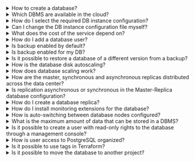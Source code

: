 <details>

<summary>How to create a database?</summary>

You can create a database using [step-by-step instructions](../service-management/create/) or [quick start](../quick-start/).

</details>

<details>

<summary>Which DBMS are available in the cloud?</summary>

Full [list](../types/) of supported DBMS and their [configurations](../concepts/work-configs/).

</details>

<details>

<summary>How do I select the required DB instance configuration?</summary>

You can select the required configuration type when [creating a DB instance](../service-management/create/). After creating an instance, the configuration type cannot be changed, but you can always add a replica. For more information about configuration types, see [DB instance configurations](../concepts/work-configs/).

</details>

<details>

<summary>Can I change the DB instance configuration file myself?</summary>

No, the configuration file is not editable by the user. To change the configuration, contact [technical support](mailto:support@mcs.mail.ru). But you can change individual parameters for some DBMS according to [instructions](../service-management/db-config/).

</details>

<details>

<summary>What does the cost of the service depend on?</summary>

The cost of the service depends on the selected [configuration](../concepts/work-configs/). Payment is calculated only for the resources used, for more information, see the article [Tariffication](../tariffication/).

</details>

<details>

<summary>How do I add a database user?</summary>

Use the instructions [User management](../service-management/users/).

</details>

<details>

<summary>Is backup enabled by default?</summary>

Backup is not enabled by default. You can enable it when [creating an instance](../service-management/create/) or configure it in the [Backup](../../../storage/backups/service-management/db-backup/) section.

</details>

<details>

<summary>Is backup enabled for my DB?</summary>

To check if backup is enabled:

1. Go to VK Cloud [management console](https://msk.cloud.vk.com/app/en).
1. Select the project where the required DB instance is located.
1. Go to **Databases** → **Backup**.
1. Go to the **Automatic** or **Point-in-time recovery** tab.

   If there is a green indicator next to the name of the required plan, the backup works according to plan. If the indicator is red, the backup is suspended.

Backup can be enabled when [creating a DB instance](../service-management/create/) or configured separately by [creating a backup plan](/en/storage/backups/service-management/db-backup/).

</details>

<details>

<summary>Is it possible to restore a database of a different version from a backup?</summary>

No, you can restore the database only to the version for which the backup was created.

To restore a database from a backup, use the [instructions](/en/storage/backups/service-management/db-backup/db-recover-backup).

</details>

<details>

<summary>How is the database disk autoscaling?</summary>

If autoscaling is enabled, when the free space threshold is reached, the disk expands by 10 GB.

</details>

<details>

<summary>How does database scaling work?</summary>

You can change the type of VM hosting the databases or increase the disk size. When changing the VM type, the changes take effect after the VM is restarted.

You can also enable autoscaling of the database disk size. Then, as the amount of data increases, the disk size will increase automatically.

For instructions on scaling a DB instance, see [DB instance management](../service-management/).

</details>

<details>

<summary>How are the master, synchronous and asynchronous replicas distributed across the data center?</summary>

The master and replicas are located in the same data center, but upon request, [technical support](mailto:support@mcs.mail.ru) engineers can distribute them to different data centers.

</details>

<details>

<summary>Is replication asynchronous or synchronous in the Master-Replica database configuration?</summary>

Asynchronous replication works for **Master-Replica** configurations. Synchronous and asynchronous replication is used for the cluster.

</details>

<details>

<summary>How do I create a database replica?</summary>

Use the instructions in the article [Replication](../service-management/replication/).

</details>

<details>

<summary>How do I install monitoring extensions for the database?</summary>

Installing extensions is described in detail in the section [Managing extensions](../service-management/managing-extensions/).

The monitoring service is enabled by default for PostgreSQL, PostgresPro Standard, PostgresPro Enterprise, PostgresPro Enterprise 1C.

</details>

<details>

<summary>How is auto-switching between database nodes configured?</summary>

When using a database cluster, if the wizard is unavailable, switching to other nodes will be configured automatically. When using [configuration](../concepts/work-configs/) **Master-Replica** switching will need to be done manually:

- MySQL;
- PostgreSQL, Postgres Pro.

</details>

<details>

<summary>What is the maximum amount of data that can be stored in a DBMS?</summary>

The volume is limited by the capabilities of the disk — 2 TB for High-IOPS SSD, 5 TB for SSD (for one shard), or RAM (Redis, Tarantool).

</details>

<details>

<summary>Is it possible to create a user with read-only rights to the database through a management console?</summary>

No, this is only possible through a direct SQL query.

</details>

<details>

<summary>How is user access to PostgreSQL organized?</summary>

Users access to databases is organized according to the role model of PostgreSQL itself. The user who has maximum access to one database will have access to other databases according to the `public` scheme.

</details>

<details>

<summary>Is it possible to use tags in Terraform?</summary>

VK Cloud does not support tags in Terraform.

</details>

<details>

<summary>Is it possible to move the database to another project?</summary>

Transferring PaaS service objects between projects is not supported. The virtual machine on which the database was deployed can only be transferred to another project as a regular virtual machine. It is not possible to migrate such a virtual machine as a database instance or create a database instance with a disk transferred from another project.

</details>
